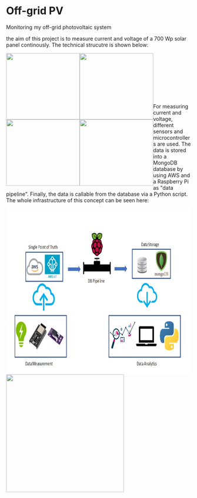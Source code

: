 # Off-grid PV
Monitoring my off-grid photovoltaic system

the aim of this project is to measure current and voltage of a 700 Wp solar panel continously. The technical strucutre is shown below:
<p><img align="left" src="https://github.com/Marius-Graml/Offgrid-PV/blob/main/pictures/solar_panel.jpg" width="200" height="180"</p>
<p><img align="left" src="https://github.com/Marius-Graml/Offgrid-PV/blob/main/pictures/charge_controller.jpg" width="200" height="180"</p>
<p><img align="left" src="https://github.com/Marius-Graml/Offgrid-PV/blob/main/pictures/batteries.jpg" width="200" height="180"</p>
<p><img align="left" src="https://github.com/Marius-Graml/Offgrid-PV/blob/main/pictures/inverter.jpg" width="200" height="180"</p>
</br>
</br>
</br>
</br>
</br>
</br>
</br>
</br>
For measuring current and voltage, different sensors and microcontrollers are used. The data is stored into a MongoDB database by using AWS and a Raspberry Pi as "data pipeline". Finally, the data is callable from the database via a Python script. The whole infrastructure of this concept can be seen here:
<p><img align="left" src="https://github.com/Marius-Graml/Offgrid-PV/blob/main/pictures/concept_of_measurement.jpg" width="750" height="450"</p>

<p><img align="left" src="https://github.com/Marius-Graml/Offgrid-PV/blob/main/pictures/ESP32_on_platine.jpg" width="320" height="320"</p>
